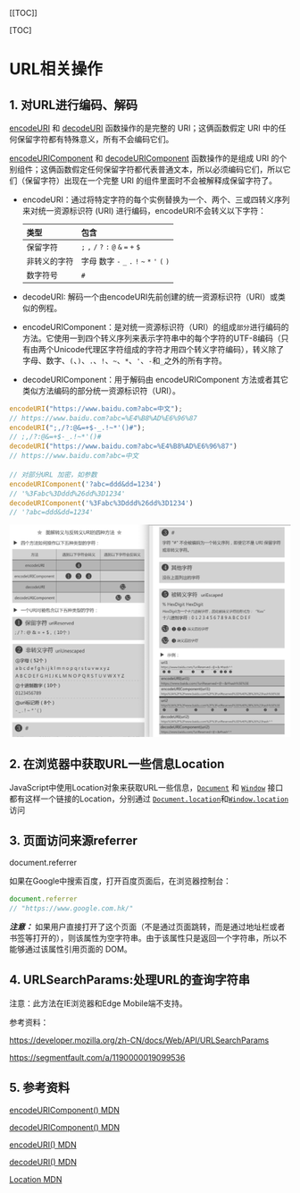 [[TOC]]

[TOC]

# URL相关操作

## 1. 对URL进行编码、解码

[encodeURI](https://www.w3.org/html/ig/zh/wiki/ES5/标准_ECMAScript_内置对象#encodeURI) 和 [decodeURI](https://www.w3.org/html/ig/zh/wiki/ES5/标准_ECMAScript_内置对象#decodeURI) 函数操作的是完整的 URI；这俩函数假定 URI 中的任何保留字符都有特殊意义，所有不会编码它们。

[encodeURIComponent](https://www.w3.org/html/ig/zh/wiki/ES5/标准_ECMAScript_内置对象#encodeURIComponent) 和 [decodeURIComponent](https://www.w3.org/html/ig/zh/wiki/ES5/标准_ECMAScript_内置对象#decodeURIComponent) 函数操作的是组成 URI 的个别组件；这俩函数假定任何保留字符都代表普通文本，所以必须编码它们，所以它们（保留字符）出现在一个完整 URI 的组件里面时不会被解释成保留字符了。

- encodeURI：通过将特定字符的每个实例替换为一个、两个、三或四转义序列来对统一资源标识符 (URI) 进行编码，encodeURI不会转义以下字符：

  | 类型         | 包含                                          |
  | ------------ | --------------------------------------------- |
  | 保留字符     | `;` `,` `/` `?` `:` `@` `&` `=` `+` `$`       |
  | 非转义的字符 | 字母 数字 `-` `_` `.` `!` `~` `*` `'` `(` `)` |
  | 数字符号     | `#`                                           |

- decodeURI: 解码一个由encodeURI先前创建的统一资源标识符（URI）或类似的例程。

- encodeURIComponent：是对统一资源标识符（URI）的组成`部分`进行编码的方法。它使用一到四个转义序列来表示字符串中的每个字符的UTF-8编码（只有由两个Unicode代理区字符组成的字符才用四个转义字符编码），转义除了字母、数字、`(`、`)`、`.`、`!`、`~`、`*`、`'`、`-`和`_`之外的所有字符。

- decodeURIComponent：用于解码由 encodeURIComponent 方法或者其它类似方法编码的部分统一资源标识符（URI）。

```js
encodeURI("https://www.baidu.com?abc=中文");
// https://www.baidu.com?abc=%E4%B8%AD%E6%96%87
encodeURI(";,/?:@&=+$-_.!~*'()#");
// ;,/?:@&=+$-_.!~*'()#
decodeURI("https://www.baidu.com?abc=%E4%B8%AD%E6%96%87")
// https://www.baidu.com?abc=中文

// 对部分URL 加密，如参数
encodeURIComponent('?abc=ddd&dd=1234')
// '%3Fabc%3Dddd%26dd%3D1234'
decodeURIComponent('%3Fabc%3Dddd%26dd%3D1234')
// '?abc=ddd&dd=1234'
```

![](./img/100-url-option.png)



## 2. 在浏览器中获取URL一些信息Location

JavaScript中使用Location对象来获取URL一些信息，[`Document`](https://developer.mozilla.org/zh-CN/docs/Web/API/Document) 和 [`Window`](https://developer.mozilla.org/zh-CN/docs/Web/API/Window) 接口都有这样一个链接的Location，分别通过 [`Document.location`](https://developer.mozilla.org/zh-CN/docs/Web/API/Document/location)和[`Window.location`](https://developer.mozilla.org/zh-CN/docs/Web/API/Window/location) 访问

## 3. 页面访问来源referrer

document.referrer

如果在Google中搜索百度，打开百度页面后，在浏览器控制台：

```javascript
document.referrer
// "https://www.google.com.hk/"
```

***注意：*** 如果用户直接打开了这个页面（不是通过页面跳转，而是通过地址栏或者书签等打开的），则该属性为空字符串。由于该属性只是返回一个字符串，所以不能够通过该属性引用页面的 DOM。



## 4. URLSearchParams:处理URL的查询字符串

注意：此方法在IE浏览器和Edge Mobile端不支持。

参考资料：

https://developer.mozilla.org/zh-CN/docs/Web/API/URLSearchParams

https://segmentfault.com/a/1190000019099536



## 5. 参考资料

[encodeURIComponent() MDN](https://developer.mozilla.org/zh-CN/docs/Web/JavaScript/Reference/Global_Objects/encodeURIComponent)

[decodeURIComponent() MDN](https://developer.mozilla.org/zh-CN/docs/Web/JavaScript/Reference/Global_Objects/decodeURIComponent)

[encodeURI() MDN](https://developer.mozilla.org/zh-CN/docs/Web/JavaScript/Reference/Global_Objects/encodeURI)

[decodeURI() MDN](https://developer.mozilla.org/zh-CN/docs/Web/JavaScript/Reference/Global_Objects/decodeURI)

[Location MDN](https://developer.mozilla.org/zh-CN/docs/Web/API/Location)

